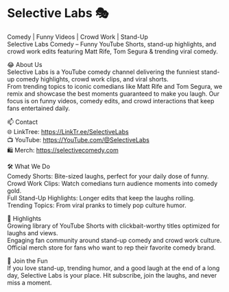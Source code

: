 # Selective Labs 🎭
Comedy | Funny Videos | Crowd Work | Stand-Up<br>
Selective Labs Comedy – Funny YouTube Shorts, stand-up highlights, and crowd work edits featuring Matt Rife, Tom Segura & trending viral comedy.<br>

😂 About Us<br>
Selective Labs is a YouTube comedy channel delivering the funniest stand-up comedy highlights, crowd work clips, and viral shorts.<br>
From trending topics to iconic comedians like Matt Rife and Tom Segura, we remix and showcase the best moments guaranteed to make you laugh. Our focus is on funny videos, comedy edits, and crowd interactions that keep fans entertained daily.

📫 Contact<br>
🌐 LinkTree: https://LinkTr.ee/SelectiveLabs<br>
📺 YouTube: https://YouTube.com/@SelectiveLabs<br>
🛍️ Merch: https://selectivecomedy.com<br>

🛠️ What We Do<br>
Comedy Shorts: Bite-sized laughs, perfect for your daily dose of funny.<br>
Crowd Work Clips: Watch comedians turn audience moments into comedy gold.<br>
Full Stand-Up Highlights: Longer edits that keep the laughs rolling.<br>
Trending Topics: From viral pranks to timely pop culture humor.<br>

🎤 Highlights<br>
Growing library of YouTube Shorts with clickbait-worthy titles optimized for laughs and views.<br>
Engaging fan community around stand-up comedy and crowd work culture.<br>
Official merch store for fans who want to rep their favorite comedy brand.<br>

📌 Join the Fun<br>
If you love stand-up, trending humor, and a good laugh at the end of a long day, Selective Labs is your place. Hit subscribe, join the laughs, and never miss a moment.
